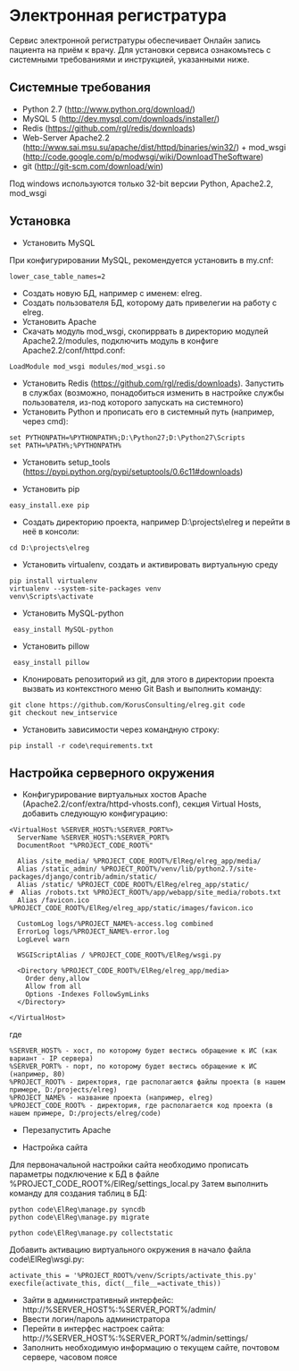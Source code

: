 Электронная регистратура
=================

Сервис электронной регистратуры обеспечивает Онлайн запись пациента на приём к врачу. 
Для установки сервиса ознакомьтесь с системными требованиями и инструкцией, указанными ниже.

Системные требования
-----------

* Python 2.7 (http://www.python.org/download/)
* MySQL 5 (http://dev.mysql.com/downloads/installer/)
* Redis (https://github.com/rgl/redis/downloads)
* Web-Server Apache2.2 (http://www.sai.msu.su/apache/dist/httpd/binaries/win32/) + mod_wsgi (http://code.google.com/p/modwsgi/wiki/DownloadTheSoftware)
* git (http://git-scm.com/download/win)

Под windows используются только 32-bit версии Python, Apache2.2, mod_wsgi

Установка
-----------
* Установить MySQL

При конфигурировании MySQL, рекомендуется установить в my.cnf:

```
lower_case_table_names=2
```
* Создать новую БД, например с именем: elreg.
* Создать пользователя БД, которому дать привелегии на работу с elreg.
* Установить Apache
* Скачать модуль mod_wsgi, скопиррвать в директорию модулей Apache2.2/modules, подключить модуль в конфиге Apache2.2/conf/httpd.conf:

```
LoadModule mod_wsgi modules/mod_wsgi.so
```

* Установить Redis (https://github.com/rgl/redis/downloads). Запустить в службах (возможно, понадобиться изменить в настройке службы пользователя, из-под которого запускать на системного)
* Установить Python и прописать его в системный путь (например, через cmd):

```
set PYTHONPATH=%PYTHONPATH%;D:\Python27;D:\Python27\Scripts
set PATH=%PATH%;%PYTHONPATH%
```

* Установить setup_tools (https://pypi.python.org/pypi/setuptools/0.6c11#downloads)

* Установить pip

```
easy_install.exe pip
```

* Создать директорию проекта, например D:\projects\elreg и перейти в неё в консоли:

```
cd D:\projects\elreg
```

* Установить virtualenv, создать и активировать виртуальную среду

```
pip install virtualenv
virtualenv --system-site-packages venv
venv\Scripts\activate
```

* Установить MySQL-python 

```
 easy_install MySQL-python
```

* Установить pillow 

```
 easy_install pillow
```

* Клонировать репозиторий из git, для этого в директории проекта вызвать из контекстного меню Git Bash и выполнить команду:

```
git clone https://github.com/KorusConsulting/elreg.git code
git checkout new_intservice
```

* Установить зависимости через командную строку:

```
pip install -r code\requirements.txt
```

Настройка серверного окружения
-----------

* Конфигурирование виртуальных хостов Apache (Apache2.2/conf/extra/httpd-vhosts.conf), секция Virtual Hosts, добавить следующую конфигурацию:

```
<VirtualHost %SERVER_HOST%:%SERVER_PORT%>
  ServerName %SERVER_HOST%:%SERVER_PORT%
  DocumentRoot "%PROJECT_CODE_ROOT%"
  
  Alias /site_media/ %PROJECT_CODE_ROOT%/ElReg/elreg_app/media/
  Alias /static_admin/ %PROJECT_ROOT%/venv/lib/python2.7/site-packages/django/contrib/admin/static/
  Alias /static/ %PROJECT_CODE_ROOT%/ElReg/elreg_app/static/
#  Alias /robots.txt %PROJECT_ROOT%/app/webapp/site_media/robots.txt
  Alias /favicon.ico %PROJECT_CODE_ROOT%/ElReg/elreg_app/static/images/favicon.ico
  
  CustomLog logs/%PROJECT_NAME%-access.log combined
  ErrorLog logs/%PROJECT_NAME%-error.log
  LogLevel warn
  
  WSGIScriptAlias / %PROJECT_CODE_ROOT%/ElReg/wsgi.py
  
  <Directory %PROJECT_CODE_ROOT%/ElReg/elreg_app/media>
    Order deny,allow
    Allow from all
    Options -Indexes FollowSymLinks
  </Directory>

</VirtualHost>
```

где

```
%SERVER_HOST% - хост, по которому будет вестись обращение к ИС (как вариант - IP сервера)
%SERVER_PORT% - порт, по которому будет вестись обращение к ИС (например, 80)
%PROJECT_ROOT% - директория, где располагаются файлы проекта (в нашем примере, D:/projects/elreg)
%PROJECT_NAME% - название проекта (например, elreg)
%PROJECT_CODE_ROOT% - директория, где располагается код проекта (в нашем примере, D:/projects/elreg/code)
```

* Перезапустить Apache

* Настройка сайта

Для первоначальной настройки сайта необходимо прописать параметры подключение к БД в файле %PROJECT_CODE_ROOT%/ElReg/settings_local.py 
Затем выполнить команду для создания таблиц в БД:

```
python code\ElReg\manage.py syncdb
python code\ElReg\manage.py migrate
```

```
python code\ElReg\manage.py collectstatic
```

Добавить активацию виртуального окружения в начало файла code\ElReg\wsgi.py:

```
activate_this = '%PROJECT_ROOT%/venv/Scripts/activate_this.py'
execfile(activate_this, dict(__file__=activate_this))
```

* Зайти в административный интерфейс: http://%SERVER_HOST%:%SERVER_PORT%/admin/
* Ввести логин/пароль администратора
* Перейти в интерфес настроек сайта: http://%SERVER_HOST%:%SERVER_PORT%/admin/settings/
* Заполнить необходимую информацию о текущем сайте, почтовом сервере, часовом поясе
